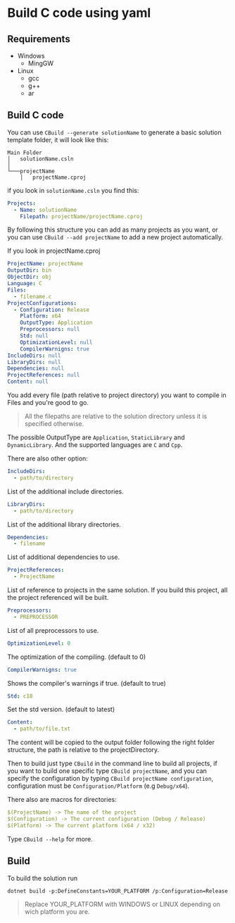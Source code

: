 # Build C code using yaml

Requirements
------------

- Windows
  - MingGW
- Linux
  - gcc
  - g++
  - ar

Build C code
------------ 

You can use `CBuild --generate solutionName` to generate a basic solution template folder, it will look like this:

```
Main Folder
│   solutionName.csln    
│
└───projectName
    │   projectName.cproj

```

if you look in `solutionName.csln` you find this:

```yaml
Projects: 
  - Name: solutionName
    Filepath: projectName/projectName.cproj
```

By following this structure you can add as many projects as you want, or you can use `CBuild --add projectName` to add a new project automatically.

If you look in projectName.cproj

```yaml
ProjectName: projectName
OutputDir: bin
ObjectDir: obj
Language: C
Files:
  - filename.c
ProjectConfigurations:
  - Configuration: Release
    Platform: x64
    OutputType: Application
    Preprocessors: null
    Std: null
    OptimizationLevel: null
    CompilerWarnigns: true
IncludeDirs: null
LibraryDirs: null
Dependencies: null
ProjectReferences: null
Content: null
```

You add every file (path relative to project directory) you want to compile in Files and you're good to go.

> All the filepaths are relative to the solution directory unless it is specified otherwise.

The possible OutputType are `Application`, `StaticLibrary` and `DynamicLibrary`.
And the supported languages are `C` and `Cpp`. 

There are also other option: 

```yaml
IncludeDirs:
  - path/to/directory
```
 List of the additional include directories.

```yaml
LibraryDirs:
  - path/to/directory
```
 List of the additional library directories.

```yaml
Dependencies:
  - filename
```
List of additional dependencies to use.

```yaml
ProjectReferences:
  - ProjectName
```
List of reference to projects in the same solution. If you build this project, all the project referenced will be built.

```yaml
Preprocessors:
  - PREPROCESSOR
```
List of all preprocessors to use.

```yaml
OptimizationLevel: 0
```
The optimization of the compiling. (default to 0)

```yaml
CompilerWarnigns: true
```
Shows the compiler's warnings if true. (default to true)

```yaml
Std: c18
```
Set the std version. (default to latest)

```yaml
Content:
  - path/to/file.txt
```
The content will be copied to the output folder following the right folder structure, the path is relative to the projectDirectory.

Then to build just type `CBuild` in the command line to build all projects, if you want to build one specific type `CBuild projectName`, and you can specify the configuration by typing `CBuild projectName configuration`, configuration must be `Configuration/Platform` (e.g `Debug/x64`).

There also are macros for directories:
```yaml
$(ProjectName) -> The name of the project
$(Configuration) -> The current configuration (Debug / Release)
$(Platform) -> The current platform (x64 / x32)
```

Type `CBuild --help` for more.


Build
-----

To build the solution run
```
dotnet build -p:DefineConstants=YOUR_PLATFORM /p:Configuration=Release
```

> Replace YOUR_PLATFORM with WINDOWS or LINUX depending on wich platform you are.
